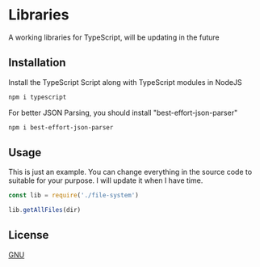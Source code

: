 # Libraries

A working libraries for TypeScript, will be updating in the future

## Installation

Install the TypeScript Script along with TypeScript modules in NodeJS

```bash
npm i typescript
```

For better JSON Parsing, you should install "best-effort-json-parser"

```bash
npm i best-effort-json-parser
```
## Usage
This is just an example. You can change everything in the source code to suitable for your purpose. I will update it when I have time.

```javascript
const lib = require('./file-system')

lib.getAllFiles(dir)
```

## License

[GNU](https://www.gnu.org/licenses/gpl-3.0.en.html)
